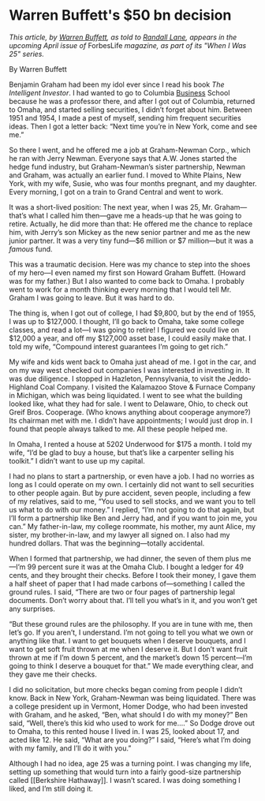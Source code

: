 # Warren Buffett's $50 bn decision


_This article, by [Warren Buffett](http://www.forbes.com/profile/warren-buffett/), as told to [Randall Lane](http://blogs.forbes.com/randalllane/), appears in the upcoming April issue of_ ForbesLife _magazine, as part of its "When I Was 25" series._

By Warren Buffett

Benjamin Graham had been my idol ever since I read his book _The Intelligent Investor_. I had wanted to go to Columbia [Business](http://www.forbes.com/business/) School because he was a professor there, and after I got out of Columbia, returned to Omaha, and started selling securities, I didn’t forget about him. Between 1951 and 1954, I made a pest of myself, sending him frequent securities ideas. Then I got a letter back: “Next time you’re in New York, come and see me.”

So there I went, and he offered me a job at Graham-Newman Corp., which he ran with Jerry Newman. Everyone says that A.W. Jones started the hedge fund industry, but Graham-Newman’s sister partnership, Newman and Graham, was actually an earlier fund. I moved to White Plains, New York, with my wife, Susie, who was four months pregnant, and my daughter. Every morning, I got on a train to Grand Central and went to work.

It was a short-lived position: The next year, when I was 25, Mr. Graham—that’s what I called him then—gave me a heads-up that he was going to retire. Actually, he did more than that: He offered me the chance to replace him, with Jerry’s son Mickey as the new senior partner and me as the new junior partner. It was a very tiny fund—$6 million or $7 million—but it was a _famous_ fund.

This was a traumatic decision. Here was my chance to step into the shoes of my hero—I even named my first son Howard Graham Buffett. (Howard was for my father.) But I also wanted to come back to Omaha. I probably went to work for a month thinking every morning that I would tell Mr. Graham I was going to leave. But it was hard to do.

The thing is, when I got out of college, I had $9,800, but by the end of 1955, I was up to $127,000. I thought, I’ll go back to Omaha, take some college classes, and read a lot—I was going to retire! I figured we could live on $12,000 a year, and off my $127,000 asset base, I could easily make that. I told my wife, “Compound interest guarantees I’m going to get rich.”

My wife and kids went back to Omaha just ahead of me. I got in the car, and on my way west checked out companies I was interested in investing in. It was due diligence. I stopped in Hazleton, Pennsylvania, to visit the Jeddo-Highland Coal Company. I visited the Kalamazoo Stove & Furnace Company in Michigan, which was being liquidated. I went to see what the building looked like, what they had for sale. I went to Delaware, Ohio, to check out Greif Bros. Cooperage. (Who knows anything about cooperage anymore?) Its chairman met with me. I didn’t have appointments; I would just drop in. I found that people always talked to me. All these people helped me.

In Omaha, I rented a house at 5202 Underwood for $175 a month. I told my wife, “I’d be glad to buy a house, but that’s like a carpenter selling his toolkit.” I didn’t want to use up my capital.

I had no plans to start a partnership, or even have a job. I had no worries as long as I could operate on my own. I certainly did not want to sell securities to other people again. But by pure accident, seven people, including a few of my relatives, said to me, “You used to sell stocks, and we want you to tell us what to do with our money.” I replied, “I’m not going to do that again, but I’ll form a partnership like Ben and Jerry had, and if you want to join me, you can.” My father-in-law, my college roommate, his mother, my aunt Alice, my sister, my brother-in-law, and my lawyer all signed on. I also had my hundred dollars. That was the beginning—totally accidental.

When I formed that partnership, we had dinner, the seven of them plus me—I’m 99 percent sure it was at the Omaha Club. I bought a ledger for 49 cents, and they brought their checks. Before I took their money, I gave them a half sheet of paper that I had made carbons of—something I called the ground rules. I said, “There are two or four pages of partnership legal documents. Don’t worry about that. I’ll tell you what’s in it, and you won’t get any surprises.

“But these ground rules are the philosophy. If you are in tune with me, then let’s go. If you aren’t, I understand. I’m not going to tell you what we own or anything like that. I want to get bouquets when I deserve bouquets, and I want to get soft fruit thrown at me when I deserve it. But I don’t want fruit thrown at me if I’m down 5 percent, and the market’s down 15 percent—I’m going to think I deserve a bouquet for that.” We made everything clear, and they gave me their checks.

I did no solicitation, but more checks began coming from people I didn’t know. Back in New York, Graham-Newman was being liquidated. There was a college president up in Vermont, Homer Dodge, who had been invested with Graham, and he asked, “Ben, what should I do with my money?” Ben said, “Well, there’s this kid who used to work for me.…” So Dodge drove out to Omaha, to this rented house I lived in. I was 25, looked about 17, and acted like 12. He said, “What are you doing?” I said, “Here’s what I’m doing with my family, and I’ll do it with you.”

Although I had no idea, age 25 was a turning point. I was changing my life, setting up something that would turn into a fairly good-size partnership called [[Berkshire Hathaway]]. I wasn’t scared. I was doing something I liked, and I’m still doing it.
